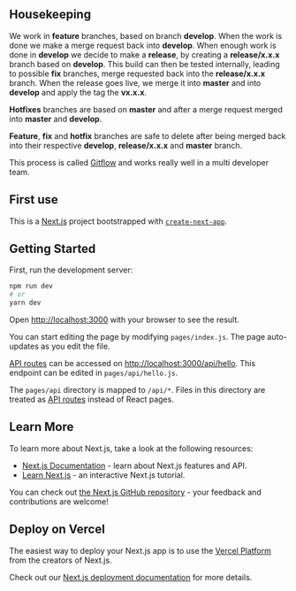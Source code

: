 ## Housekeeping

We work in **feature** branches, based on branch **develop**. When the work is done we make a merge request back into **develop**. When enough work is done in **develop** we decide to make a **release**, by creating a **release/x.x.x** branch based on **develop**. This build can then be tested internally, leading to possible **fix** branches, merge requested back into the **release/x.x.x** branch. When the release goes live, we merge it into **master** and into **develop** and apply the tag the **vx.x.x**.

**Hotfixes** branches are based on **master** and after a merge request merged into **master** and **develop**.

**Feature**, **fix** and **hotfix** branches are safe to delete after being merged back into their respective **develop**, **release/x.x.x** and **master** branch.

This process is called [Gitflow](https://www.atlassian.com/git/tutorials/comparing-workflows/gitflow-workflow) and works really well in a multi developer team.

## First use

This is a [Next.js](https://nextjs.org/) project bootstrapped with [`create-next-app`](https://github.com/vercel/next.js/tree/canary/packages/create-next-app).

## Getting Started

First, run the development server:

```bash
npm run dev
# or
yarn dev
```

Open [http://localhost:3000](http://localhost:3000) with your browser to see the result.

You can start editing the page by modifying `pages/index.js`. The page auto-updates as you edit the file.

[API routes](https://nextjs.org/docs/api-routes/introduction) can be accessed on [http://localhost:3000/api/hello](http://localhost:3000/api/hello). This endpoint can be edited in `pages/api/hello.js`.

The `pages/api` directory is mapped to `/api/*`. Files in this directory are treated as [API routes](https://nextjs.org/docs/api-routes/introduction) instead of React pages.

## Learn More

To learn more about Next.js, take a look at the following resources:

- [Next.js Documentation](https://nextjs.org/docs) - learn about Next.js features and API.
- [Learn Next.js](https://nextjs.org/learn) - an interactive Next.js tutorial.

You can check out [the Next.js GitHub repository](https://github.com/vercel/next.js/) - your feedback and contributions are welcome!

## Deploy on Vercel

The easiest way to deploy your Next.js app is to use the [Vercel Platform](https://vercel.com/new?utm_medium=default-template&filter=next.js&utm_source=create-next-app&utm_campaign=create-next-app-readme) from the creators of Next.js.

Check out our [Next.js deployment documentation](https://nextjs.org/docs/deployment) for more details.
